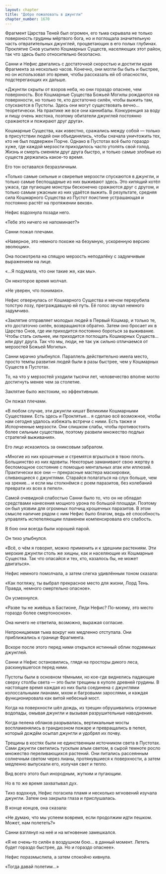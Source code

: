 ```yaml
---
layout: chapter
title: "Добро пожаловать в джунгли"
chapter_number: 1670
---
```




Фрагмент Царства Теней был огромен, его тьма скрывала не только поверхность грудины мёртвого бога, но и поглощала значительную часть отвратительных джунглей, процветающих в его полых глубинах. Проклятие Снов усыпило Кошмарных Существ, населяющих этот район, так что здесь было относительно безопасно.

Санни и Нефис двигались с достаточной скоростью и достигли края Фрагмента за несколько часов. Конечно, они могли бы быть и быстрее, но он использовал это время, чтобы рассказать ей об опасностях, подстерегающих их дальше.

«Джунгли скрыты от взоров неба, но они гораздо опаснее, чем поверхность. Все Кошмарные Существа Божьей Могилы рождаются на поверхности, но только те, кто достаточно силён, чтобы выжить там, спускаются в Пустоты. Здесь они могут существовать вечно... теоретически. На практике же все они каннибалы. Конкуренция за воду и пищу очень жестока, поэтому обитатели джунглей постоянно сражаются и пожирают друг друга».

Кошмарные Существа, как известно, сражались между собой — только в присутствии людей они объединялись, чтобы сначала уничтожить тех, кто не был подвержен Порче. Однако в Пустотах всё было гораздо хуже, где каждой мерзости приходилось часто утолять свой голод. Жизнь и смерть сменяли друг друга быстро, и только самые злобные из существ держались какое-то время.

Его тон оставался безразличным.

«Только самые сильные и свирепые мерзости спускаются в джунгли, и только самые беспощадные из них выживают здесь. Это кипящий котёл ужаса, где пугающие монстры бесконечно сражаются друг с другом, и только самым ужасным из них удаётся выжить. В результате, средняя сила Кошмарного Существа из Пустот поистине устрашающая и постоянно растёт на протяжении веков».

Нефис вздохнула позади него.

«Тебе это ничего не напоминает?»

Санни пожал плечами.

«Наверное, это немного похоже на безумную, ускоренную версию эволюции».

Она посмотрела на спящую мерзость неподалёку с задумчивым выражением на лице.

«...Я подумала, что они такие же, как мы».

Он некоторое время молчал.

«Не уверен, что понимаю».

Нефис отвернулась от Кошмарного Существа и мечом перерубила толстую лозу, преграждавшую ей путь. Её голос звучал немного задумчиво.

«Заклятие отправляет молодых людей в Первый Кошмар, и только те, кто достаточно силён, возвращаются обратно. Затем оно бросает их в Царство Снов, где им приходится постоянно бороться за выживание. Чтобы стать сильнее, им приходится поглощать Кошмарных Существ... или друг друга. Так что мы, люди, не так уж сильно отличаемся от мерзостей Божьей Могилы».

Санни мрачно улыбнулся. Параллель действительно имела место, просто темпы развития людей были в разы быстрее, чем у Кошмарных Существ в Пустотах.

То, на что у мерзостей уходили тысячи лет, человечество вполне могло достигнуть менее чем за столетие.

Заклятие было жестоким, но эффективным.

Он пожал плечами.

«В любом случае, эти джунгли кишат Великими Кошмарными Существами. Есть здесь и Проклятые… я сделаю всё возможное, чтобы нам сегодня удалось избежать встречи с ними. Есть также и Испорченные мерзости. Они слишком слабы, чтобы противостоять более сильным существам, поэтому развили множество подлых стратегий выживания».

Его лицо исказилось за ониксовым забралом.

«Многие из них крошечные и стремятся вгрызться в твою плоть. Большинство из них ядовиты. Некоторые заманивают свою жертву в беспомощное состояние с помощью ментальных атак или иллюзий. Практически все они — прекрасные мастера маскировки, сливающиеся с джунглями. Старайся полагаться на слух больше, чем на зрение... и если мы столкнёмся с роем паразитов, без колебаний преврати их всех в пепел».

Самой очевидной слабостью Санни было то, что он не обладал средствами нанесения мощного урона по большой площади. Поэтому он был уязвим для огромных полчищ крошечных паразитов. В этом смысле наличие рядом с ним Нефис было благом, ведь её способность управлять испепеляющим пламенем компенсировала его слабость.

В бою они всегда были хорошей парой.

Он тихо улыбнулся.

«Всё, о чём я говорил, можно применить и к здешним растениям. Эти мерзкие джунгли столь же хищны, как и населяющие их Кошмарные Существа. Так что опасайся и тех, кто, казалось бы, не может двигаться».

Нефис немного помолчала, а затем слегка удивлённым тоном сказала:

«Как погляжу, ты выбрал прекрасное место для жизни, Лорд Тень. Правда, немного смертельно опасное».

Он усмехнулся.

«Разве ты не живёшь в Бастионе, Леди Нефис? По-моему, это место гораздо более смертоносное».

Она ничего не ответила, возможно, выражая согласие.

Непроницаемая тьма вокруг них медленно отступала. Они приближались к границе Фрагмента.

Вскоре после этого перед ними открылся истинный облик подземных джунглей.

Санни и Нефис остановились, глядя на просторы дикого леса, раскинувшегося перед ними.

Пустоты были в основном тёмными, но кое-где виднелись падающие сверху столбы света — это были трещины в куполе древней грудины. В настоящее время каждая из них была соединена с джунглями колоссальными лианами, мхом и багровыми зарослями, и каждая функционировала как витой небесный мост.

Когда на поверхности шёл дождь, из трещин обрушивались огромные водопады, омывая джунгли и вызывая разрушительные наводнения.

Когда пелена облаков разрывалась, вертикальные мосты воспламенялись в грандиозном пожаре и превращались в пепел, который дождём осыпал джунгли и удобрял их почву.

Трещины в костях были не единственным источником света в Пустотах. Сами джунгли светились тусклым алым светом, в сырой темноте росло множество переливающихся растений. Они питались рассеянным солнечным светом через лианы, протянувшиеся к поверхности, а затем медленно выпускали его, излучая свет и тепло.

Вид всего этого был инородным, жутким и пугающим.

Но в то же время захватывал дух.

Тихо вздохнув, Нефис погасила пламя и несколько мгновений изучала джунгли. Затем она закрыла глаза и прислушалась.

В конце концов, она сказала:

«Не думаю, что мы успеем вовремя, если продолжим идти пешком. Может, нам полететь?»

Санни взглянул на неё и на мгновение замешкался.

«Я не очень-то силён в воздушном бою... в данный момент. Лететь будет гораздо быстрее, да. Но и гораздо опаснее».

Нефис поразмыслила, а затем спокойно кивнула.

«Тогда давай полетим...»

